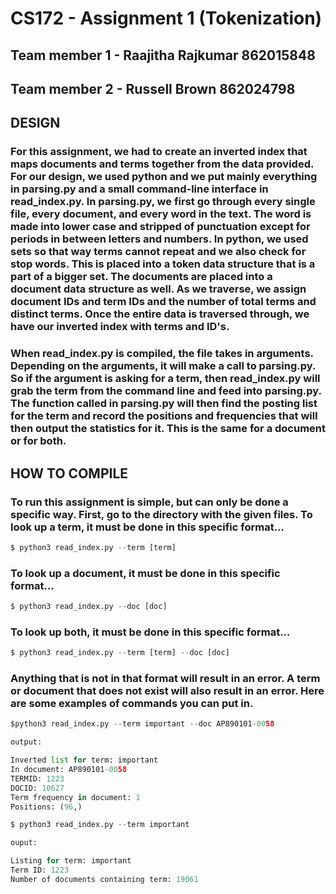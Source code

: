 # CS172 - Assignment 1 (Tokenization)

## Team member 1 - Raajitha Rajkumar 862015848
## Team member 2 - Russell Brown 862024798

## DESIGN

### For this assignment, we had to create an inverted index that maps documents and terms together from the data provided. For our design, we used python and we put mainly everything in parsing.py and a small command-line interface in read_index.py. In parsing.py, we first go through every single file, every document, and every word in the text. The word is made into lower case and stripped of punctuation except for periods in between letters and numbers. In python, we used sets so that way terms cannot repeat and we also check for stop words. This is placed into a token data structure that is a part of a bigger set. The documents are placed into a document data structure as well. As we traverse, we assign document IDs and term IDs and the number of total terms and distinct terms. Once the entire data is traversed through, we have our inverted index with terms and ID's. 

### When read_index.py is compiled, the file takes in arguments. Depending on the arguments, it will make a call to parsing.py. So if the argument is asking for a term, then read_index.py will grab the term from the command line and feed into parsing.py. The function called in parsing.py will then find the posting list for the term and record the positions and frequencies that will then output the statistics for it. This is the same for a document or for both. 

## HOW TO COMPILE

### To run this assignment is simple, but can only be done a specific way. First, go to the directory with the given files. To look up a term, it must be done in this specific format...

```python
$ python3 read_index.py --term [term]
```

### To look up a document, it must be done in this specific format...

```python
$ python3 read_index.py --doc [doc]
```
### To look up both, it must be done in this specific format...

```python
$ python3 read_index.py --term [term] --doc [doc]
```
### Anything that is not in that format will result in an error. A term or document that does not exist will also result in an error. Here are some examples of commands you can put in. 

```python
$python3 read_index.py --term important --doc AP890101-0058

output:

Inverted list for term: important
In document: AP890101-0058
TERMID: 1223
DOCID: 10627
Term frequency in document: 1
Positions: (96,)
```
```python
$ python3 read_index.py --term important 

ouput:

Listing for term: important
Term ID: 1223
Number of documents containing term: 19061
```
